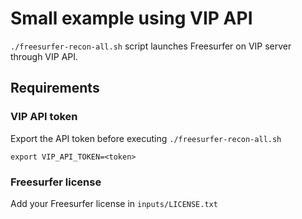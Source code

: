 # Small example using VIP API

`./freesurfer-recon-all.sh` script launches Freesurfer on VIP server through VIP API.

## Requirements

### VIP API token

Export the API token before executing `./freesurfer-recon-all.sh`

`export VIP_API_TOKEN=<token>`

### Freesurfer license

Add your Freesurfer license in `inputs/LICENSE.txt`